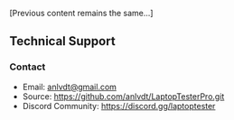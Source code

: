 ﻿[Previous content remains the same...]

## Technical Support

### Contact
- Email: anlvdt@gmail.com
- Source: https://github.com/anlvdt/LaptopTesterPro.git
- Discord Community: https://discord.gg/laptoptester
